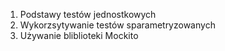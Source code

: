 1. Podstawy testów jednostkowych
2. Wykorzsytywanie testów sparametryzowanych 
3. Używanie bliblioteki Mockito
